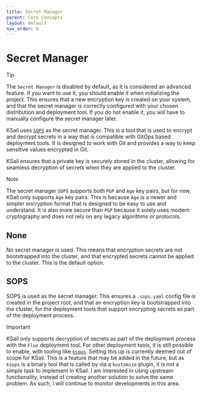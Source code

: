 ```yaml
---
title: Secret Manager
parent: Core Concepts
layout: default
nav_order: 6
---
```


# Secret Manager

> [!TIP]
> The `Secret Manager` is disabled by default, as it is considered an advanced feature. If you want to use it, you should enable it when initializing the project. This ensures that a new encryption key is created on your system, and that the secret manager is correctly configured with your chosen distribution and deployment tool. If you do not enable it, you will have to manually configure the secret manager later.

KSail uses [`SOPS`](https://getsops.io) as the secret manager. This is a tool that is used to encrypt and decrypt secrets in a way that is compatible with GitOps based deployment tools. It is designed to work with Git and provides a way to keep sensitive values encrypted in Git.

KSail ensures that a private key is securely stored in the cluster, allowing for seamless decryption of secrets when they are applied to the cluster.

> [!NOTE]
> The secret manager `SOPS` supports both `PGP` and `Age` key pairs, but for now, KSail only supports `Age` key pairs. This is because `Age` is a newer and simpler encryption format that is designed to be easy to use and understand. It is also more secure than `PGP` because it solely uses modern cryptography and does not rely on any legacy algorithms or protocols.

## None

No secret manager is used. This means that encryption secrets are not bootstrapped into the cluster, and that encrypted secrets cannot be applied to the cluster. This is the default option.

## SOPS

SOPS is used as the secret manager. This ensures a `.sops.yaml` config file is created in the project root, and that an encryption key is bootstrapped into the cluster, for the deployment tools that support encrypting secrets as part of the deployment process.

> [!IMPORTANT]
> KSail only supports decryption of secrets as part of the deployment process with the `Flux` deployment tool. For other deployment tools, it is still possible to enable, with tooling like [`ksops`](https://github.com/viaduct-ai/kustomize-sops). Setting this up is currently deemed out of scope for KSail. This is a feature that may be added in the future, but as `ksops` is a binary tool that is called by via a `kustomize` plugin, it is not a simple task to implement in KSail. I am interested in using upstream functionality, instead of creating another solution to solve the same problem. As such, I will continue to monitor developments in this area.
